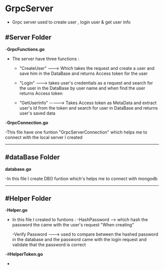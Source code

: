 # GrpcServer
- Grpc server used to create user , login user  & get user info

#**Server Folder**
--------------------

-**GrpcFunctions.go**

- The server have three functions :

    - "CreateUser" ---> Which takes the request and create a user and save him in the DataBase and returns Access token for the user
  
    - "Login" ---> takes user's credentials as a request and search for the user in the DataBase by user name and when find the user returns Access token
  
    - "GetUserInfo" -----> Takes Access token as MetaData and extract user's Id from the token and search for user in DataBase and returns user's saved data

-**GrpcConnection.go**

   -This file have one funtion "GrpcServerConnection" which helps me to connect with the local server I created 
  
  --------------------------------------------------------------------------------------------------------------------------------------------------------

#**dataBase Folder**
----------------------

**database.go**

-In this file I create DB() funtion which's helps me to connect with mongodb

-----------------------------------------------------------------------------------------------------------------------------------------------------------

#**Helper Folder**
------------------------

-**Helper.go**

  - In this file I created to funtions : 
     -HashPassword --> which hash the password the came with the user's request "When creating"
     
     -Verify Password ---> used to compare between the hashed password in the database and the password came with the login request and validate that the password is correct 
     
-#**HelperToken.go**

   -









